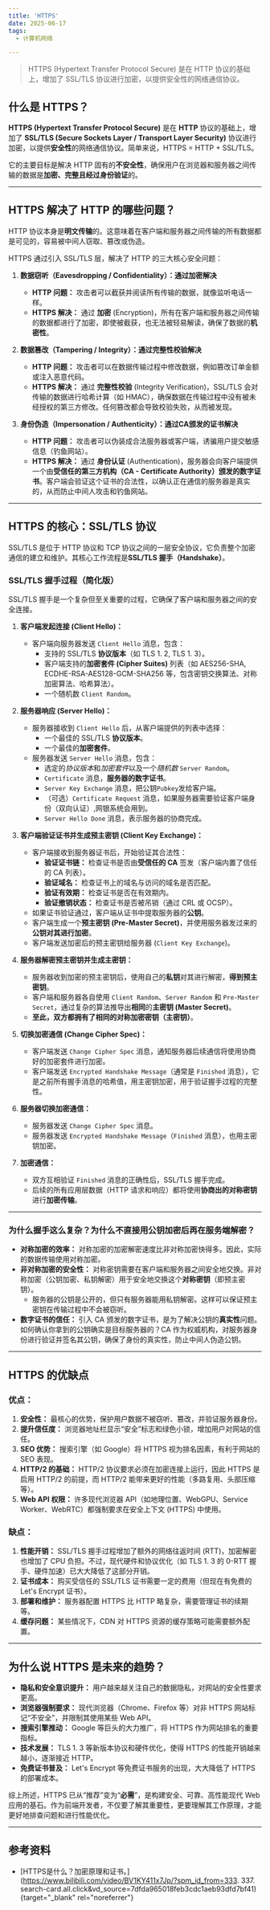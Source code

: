```yaml
---
title: 'HTTPS'
date: 2025-06-17
tags:
  - 计算机网络

---
```


> HTTPS (Hypertext Transfer Protocol Secure) 是在 HTTP 协议的基础上，增加了 SSL/TLS 协议进行加密，以提供安全性的网络通信协议。

## 什么是 HTTPS？

**HTTPS (Hypertext Transfer Protocol Secure)** 是在 **HTTP** 协议的基础上，增加了 **SSL/TLS (Secure Sockets Layer / Transport Layer Security)** 协议进行加密，以提供**安全性**的网络通信协议。简单来说，HTTPS = HTTP + SSL/TLS。

它的主要目标是解决 HTTP 固有的**不安全性**，确保用户在浏览器和服务器之间传输的数据是**加密、完整且经过身份验证**的。

---

## HTTPS 解决了 HTTP 的哪些问题？
    
HTTP 协议本身是**明文传输**的。这意味着在客户端和服务器之间传输的所有数据都是可见的，容易被中间人窃取、篡改或伪造。
    
HTTPS 通过引入 SSL/TLS 层，解决了 HTTP 的三大核心安全问题：
    
1.  **数据窃听（Eavesdropping / Confidentiality）：通过加密解决**
    * **HTTP 问题：** 攻击者可以截获并阅读所有传输的数据，就像监听电话一样。
    * **HTTPS 解决：** 通过 **加密** (Encryption)，所有在客户端和服务器之间传输的数据都进行了加密，即使被截获，也无法被轻易解读，确保了数据的**机密性**。

2.  **数据篡改（Tampering / Integrity）：通过完整性校验解决**
    * **HTTP 问题：** 攻击者可以在数据传输过程中修改数据，例如篡改订单金额或注入恶意代码。
    * **HTTPS 解决：** 通过 **完整性校验** (Integrity Verification)，SSL/TLS 会对传输的数据进行哈希计算（如 HMAC），确保数据在传输过程中没有被未经授权的第三方修改。任何篡改都会导致校验失败，从而被发现。

3.  **身份伪造（Impersonation / Authenticity）：通过CA颁发的证书解决**
    * **HTTP 问题：** 攻击者可以伪装成合法服务器或客户端，诱骗用户提交敏感信息（钓鱼网站）。
    * **HTTPS 解决：** 通过 **身份认证** (Authentication)，服务器会向客户端提供一个由**受信任的第三方机构（CA - Certificate Authority）颁发的数字证书**。客户端会验证这个证书的合法性，以确认正在通信的服务器是真实的，从而防止中间人攻击和钓鱼网站。

---

## HTTPS 的核心：SSL/TLS 协议

SSL/TLS 是位于 HTTP 协议和 TCP 协议之间的一层安全协议，它负责整个加密通信的建立和维护。其核心工作流程是**SSL/TLS 握手（Handshake）**。

### SSL/TLS 握手过程（简化版）

SSL/TLS 握手是一个复杂但至关重要的过程，它确保了客户端和服务器之间的安全连接。

1.  **客户端发起连接 (Client Hello)：**
    * 客户端向服务器发送 `Client Hello` 消息，包含：
        * 支持的 SSL/TLS **协议版本**（如 TLS 1. 2, TLS 1. 3）。
        * 客户端支持的**加密套件 (Cipher Suites)** 列表（如 AES256-SHA, ECDHE-RSA-AES128-GCM-SHA256 等，包含密钥交换算法、对称加密算法、哈希算法）。
        * 一个随机数 `Client Random`。

2.  **服务器响应 (Server Hello)：**
    * 服务器接收到 `Client Hello` 后，从客户端提供的列表中选择：
        * 一个最佳的 SSL/TLS **协议版本**。
        * 一个最佳的**加密套件**。
    * 服务器发送 `Server Hello` 消息，包含：
        * 选定的*协议版本*和*加密套件*以及一个*随机数* `Server Random`。
        * `Certificate` 消息，**服务器的数字证书**。
        * `Server Key Exchange` 消息，把公钥`Pubkey`发给客户端。
        * （可选）`Certificate Request` 消息，如果服务器需要验证客户端身份（双向认证）,网银系统会用到。
        * `Server Hello Done` 消息，表示服务器的协商完成。

3.  **客户端验证证书并生成预主密钥 (Client Key Exchange)：**
    * 客户端接收到服务器证书后，开始验证其合法性：
        * **验证证书链：** 检查证书是否由**受信任的 CA** 签发（客户端内置了信任的 CA 列表）。
        * **验证域名：** 检查证书上的域名与访问的域名是否匹配。
        * **验证有效期：** 检查证书是否在有效期内。
        * **验证撤销状态：** 检查证书是否被吊销（通过 CRL 或 OCSP）。
    * 如果证书验证通过，客户端从证书中提取服务器的**公钥**。
    * 客户端生成一个**预主密钥 (Pre-Master Secret)**，并使用服务器发过来的**公钥对其进行加密**。 
    * 客户端发送加密后的预主密钥给服务器 (`Client Key Exchange`)。 

4.  **服务器解密预主密钥并生成主密钥：**
    * 服务器收到加密的预主密钥后，使用自己的**私钥**对其进行解密，**得到预主密钥**。
    * 客户端和服务器各自使用 `Client Random`、`Server Random` 和 `Pre-Master Secret`，通过复杂的算法推导出**相同**的**主密钥 (Master Secret)**。
    * **至此，双方都拥有了相同的对称加密密钥（主密钥）**。

5.  **切换加密通信 (Change Cipher Spec)：**
    * 客户端发送 `Change Cipher Spec` 消息，通知服务器后续通信将使用协商好的加密套件进行加密。
    * 客户端发送 `Encrypted Handshake Message`（通常是 `Finished` 消息），它是之前所有握手消息的哈希值，用主密钥加密，用于验证握手过程的完整性。

6.  **服务器切换加密通信：**
    * 服务器发送 `Change Cipher Spec` 消息。
    * 服务器发送 `Encrypted Handshake Message`（`Finished` 消息），也用主密钥加密。

7.  **加密通信：**
    * 双方互相验证 `Finished` 消息的正确性后，SSL/TLS 握手完成。
    * 后续的所有应用层数据（HTTP 请求和响应）都将使用**协商出的对称密钥**进行**加密传输**。

---

### 为什么握手这么复杂？为什么不直接用公钥加密后再在服务端解密？

* **对称加密的效率：** 对称加密的加密解密速度比非对称加密快得多。因此，实际的数据传输使用对称加密。
* **非对称加密的安全性：** 对称密钥需要在客户端和服务器之间安全地交换。非对称加密（公钥加密、私钥解密）用于安全地交换这个**对称密钥**（即预主密钥）。
    * 服务器的公钥是公开的，但只有服务器能用私钥解密。这样可以保证预主密钥在传输过程中不会被窃听。
* **数字证书的信任：** 引入 CA 颁发的数字证书，是为了解决公钥的**真实性**问题。如何确认你拿到的公钥确实是目标服务器的？CA 作为权威机构，对服务器身份进行验证并签名其公钥，确保了身份的真实性，防止中间人伪造公钥。

---

## HTTPS 的优缺点

### 优点：

1.  **安全性：** 最核心的优势，保护用户数据不被窃听、篡改，并验证服务器身份。
2.  **提升信任度：** 浏览器地址栏显示“安全”标志和绿色小锁，增加用户对网站的信任。
3.  **SEO 优势：** 搜索引擎（如 Google）将 HTTPS 视为排名因素，有利于网站的 SEO 表现。
4.  **HTTP/2 的基础：** HTTP/2 协议要求必须在加密连接上运行，因此 HTTPS 是启用 HTTP/2 的前提，而 HTTP/2 能带来更好的性能（多路复用、头部压缩等）。
5.  **Web API 权限：** 许多现代浏览器 API（如地理位置、WebGPU、Service Worker、WebRTC）都强制要求在安全上下文 (HTTPS) 中使用。

### 缺点：

1.  **性能开销：** SSL/TLS 握手过程增加了额外的网络往返时间 (RTT)，加密解密也增加了 CPU 负担。不过，现代硬件和协议优化（如 TLS 1. 3 的 0-RTT 握手、硬件加速）已大大降低了这部分开销。
2.  **证书成本：** 购买受信任的 SSL/TLS 证书需要一定的费用（但现在有免费的 Let's Encrypt 证书）。
3.  **部署和维护：** 服务器配置 HTTPS 比 HTTP 略复杂，需要管理证书的续期等。
4.  **缓存问题：** 某些情况下，CDN 对 HTTPS 资源的缓存策略可能需要额外配置。

---

## 为什么说 HTTPS 是未来的趋势？

* **隐私和安全意识提升：** 用户越来越关注自己的数据隐私，对网站的安全性要求更高。
* **浏览器强制要求：** 现代浏览器（Chrome、Firefox 等）对非 HTTPS 网站标记“不安全”，并限制其使用某些 Web API。
* **搜索引擎推动：** Google 等巨头的大力推广，将 HTTPS 作为网站排名的重要指标。
* **技术发展：** TLS 1. 3 等新版本协议和硬件优化，使得 HTTPS 的性能开销越来越小，逐渐接近 HTTP。
* **免费证书普及：** Let's Encrypt 等免费证书服务的出现，大大降低了 HTTPS 的部署成本。

综上所述，HTTPS 已从“推荐”变为“**必需**”，是构建安全、可靠、高性能现代 Web 应用的基石。作为前端开发者，不仅要了解其重要性，更要理解其工作原理，才能更好地排查问题和进行性能优化。

---
## 参考资料
- [HTTPS是什么？加密原理和证书。](https://www.bilibili.com/video/BV1KY411x7Jp/?spm_id_from=333. 337. search-card.all.click&vd_source=7dfda965018feb3cdc1aeb93dfd7bf41){target="_blank" rel="noreferrer"}